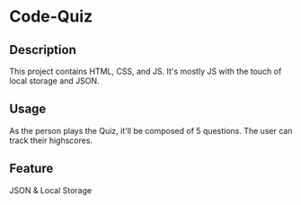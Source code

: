 # Code-Quiz

## Description
This project contains HTML, CSS, and JS. It's mostly JS with the touch of local storage and JSON.

## Usage
As the person plays the Quiz, it'll be composed of 5 questions. The user can track their highscores.

## Feature
JSON & Local Storage